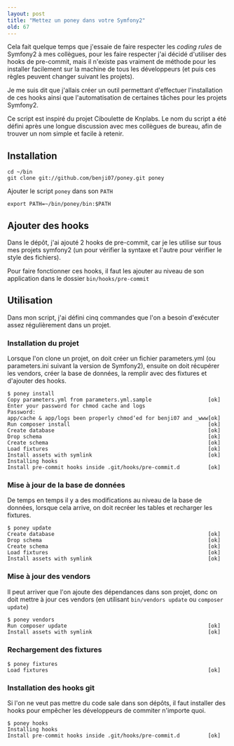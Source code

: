 ```yaml
---
layout: post
title: "Mettez un poney dans votre Symfony2"
old: 67
---
```


Cela fait quelque temps que j'essaie de faire respecter les *coding rules* de Symfony2 à mes collègues, pour les faire respecter j'ai décidé d'utiliser des hooks de pre-commit, mais il n'existe pas vraiment de méthode pour les installer facilement sur la machine de tous les développeurs (et puis ces règles peuvent changer suivant les projets).

Je me suis dit que j'allais créer un outil permettant d'effectuer l'installation de ces hooks ainsi que l'automatisation de certaines tâches pour les projets Symfony2.

Ce script est inspiré du projet Ciboulette de Knplabs. Le nom du script a été défini après une longue discussion avec mes collègues de bureau, afin de trouver un nom simple et facile à retenir.

## Installation

    cd ~/bin
    git clone git://github.com/benji07/poney.git poney

Ajouter le script `poney` dans son `PATH`

    export PATH=~/bin/poney/bin:$PATH

## Ajouter des hooks

Dans le dépôt, j'ai ajouté 2 hooks de pre-commit, car je les utilise sur tous mes projets symfony2 (un pour vérifier la syntaxe et l'autre pour vérifier le style des fichiers).

Pour faire fonctionner ces hooks, il faut les ajouter au niveau de son application dans le dossier `bin/hooks/pre-commit`

## Utilisation

Dans mon script, j'ai défini cinq commandes que l'on a besoin d'exécuter assez régulièrement dans un projet.

### Installation du projet

Lorsque l'on clone un projet, on doit créer un fichier parameters.yml (ou parameters.ini suivant la version de Symfony2), ensuite on doit récupérer les vendors, créer la base de données, la remplir avec des fixtures et d'ajouter des hooks.

    $ poney install
    Copy parameters.yml from parameters.yml.sample                  [ok]
    Enter your password for chmod cache and logs
    Password:
    app/cache & app/logs been properly chmod‘ed for benji07 and _www[ok]
    Run composer install                                            [ok]
    Create database                                                 [ok]
    Drop schema                                                     [ok]
    Create schema                                                   [ok]
    Load fixtures                                                   [ok]
    Install assets with symlink                                     [ok]
    Installing hooks
    Install pre-commit hooks inside .git/hooks/pre-commit.d         [ok]

### Mise à jour de la base de données

De temps en temps il y a des modifications au niveau de la base de données, lorsque cela arrive, on doit recréer les tables et recharger les fixtures.

    $ poney update
    Create database                                                 [ok]
    Drop schema                                                     [ok]
    Create schema                                                   [ok]
    Load fixtures                                                   [ok]
    Install assets with symlink                                     [ok]

### Mise à jour des vendors

Il peut arriver que l'on ajoute des dépendances dans son projet, donc on doit mettre à jour ces vendors (en utilisant `bin/vendors update` ou `composer update`)

    $ poney vendors
    Run composer update                                             [ok]
    Install assets with symlink                                     [ok]

### Rechargement des fixtures

    $ poney fixtures
    Load fixtures                                                   [ok]

### Installation des hooks git

Si l'on ne veut pas mettre du code sale dans son dépôts, il faut installer des hooks pour empêcher les développeurs de commiter n'importe quoi.

    $ poney hooks
    Installing hooks
    Install pre-commit hooks inside .git/hooks/pre-commit.d         [ok]
